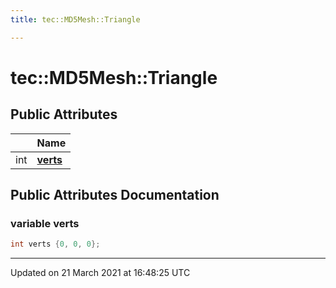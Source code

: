 ```yaml
---
title: tec::MD5Mesh::Triangle

---
```


# tec::MD5Mesh::Triangle



## Public Attributes

|                | Name           |
| -------------- | -------------- |
| int | **[verts](/engine/Classes/structtec_1_1_m_d5_mesh_1_1_triangle/#variable-verts)**  |

## Public Attributes Documentation

### variable verts

```cpp
int verts {0, 0, 0};
```


-------------------------------

Updated on 21 March 2021 at 16:48:25 UTC